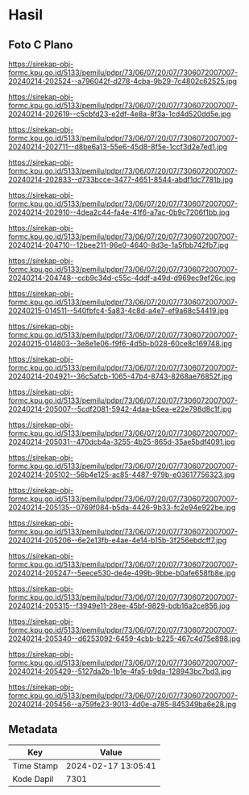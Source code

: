 # Hasil

## Foto C Plano

https://sirekap-obj-formc.kpu.go.id/5133/pemilu/pdpr/73/06/07/20/07/7306072007007-20240214-202524--a796042f-d278-4cba-9b29-7c4802c62525.jpg

https://sirekap-obj-formc.kpu.go.id/5133/pemilu/pdpr/73/06/07/20/07/7306072007007-20240214-202619--c5cbfd23-e2df-4e8a-8f3a-1cd4d520dd5e.jpg

https://sirekap-obj-formc.kpu.go.id/5133/pemilu/pdpr/73/06/07/20/07/7306072007007-20240214-202711--d8be6a13-55e6-45d8-8f5e-1ccf3d2e7ed1.jpg

https://sirekap-obj-formc.kpu.go.id/5133/pemilu/pdpr/73/06/07/20/07/7306072007007-20240214-202833--d733bcce-3477-4651-8544-abdf1dc7781b.jpg

https://sirekap-obj-formc.kpu.go.id/5133/pemilu/pdpr/73/06/07/20/07/7306072007007-20240214-202910--4dea2c44-fa4e-41f6-a7ac-0b9c7206f1bb.jpg

https://sirekap-obj-formc.kpu.go.id/5133/pemilu/pdpr/73/06/07/20/07/7306072007007-20240214-204710--12bee211-96e0-4640-8d3e-1a5fbb742fb7.jpg

https://sirekap-obj-formc.kpu.go.id/5133/pemilu/pdpr/73/06/07/20/07/7306072007007-20240214-204748--ccb9c34d-c55c-4ddf-a49d-d969ec9ef26c.jpg

https://sirekap-obj-formc.kpu.go.id/5133/pemilu/pdpr/73/06/07/20/07/7306072007007-20240215-014511--540fbfc4-5a83-4c8d-a4e7-ef9a68c54419.jpg

https://sirekap-obj-formc.kpu.go.id/5133/pemilu/pdpr/73/06/07/20/07/7306072007007-20240215-014803--3e8e1e06-f9f6-4d5b-b028-60ce8c169748.jpg

https://sirekap-obj-formc.kpu.go.id/5133/pemilu/pdpr/73/06/07/20/07/7306072007007-20240214-204921--36c5afcb-1065-47b4-8743-8268ae76852f.jpg

https://sirekap-obj-formc.kpu.go.id/5133/pemilu/pdpr/73/06/07/20/07/7306072007007-20240214-205007--5cdf2081-5942-4daa-b5ea-e22e798d8c1f.jpg

https://sirekap-obj-formc.kpu.go.id/5133/pemilu/pdpr/73/06/07/20/07/7306072007007-20240214-205031--470dcb4a-3255-4b25-865d-35ae5bdf4091.jpg

https://sirekap-obj-formc.kpu.go.id/5133/pemilu/pdpr/73/06/07/20/07/7306072007007-20240214-205102--56b4e125-ac85-4487-979b-e03617756323.jpg

https://sirekap-obj-formc.kpu.go.id/5133/pemilu/pdpr/73/06/07/20/07/7306072007007-20240214-205135--0769f084-b5da-4426-9b33-fc2e94e922be.jpg

https://sirekap-obj-formc.kpu.go.id/5133/pemilu/pdpr/73/06/07/20/07/7306072007007-20240214-205206--6e2e13fb-e4ae-4e14-b15b-3f256ebdcff7.jpg

https://sirekap-obj-formc.kpu.go.id/5133/pemilu/pdpr/73/06/07/20/07/7306072007007-20240214-205247--5eece530-de4e-499b-9bbe-b0afe658fb8e.jpg

https://sirekap-obj-formc.kpu.go.id/5133/pemilu/pdpr/73/06/07/20/07/7306072007007-20240214-205315--f3949e11-28ee-45bf-9829-bdb16a2ce856.jpg

https://sirekap-obj-formc.kpu.go.id/5133/pemilu/pdpr/73/06/07/20/07/7306072007007-20240214-205340--d6253092-6459-4cbb-b225-467c4d75e898.jpg

https://sirekap-obj-formc.kpu.go.id/5133/pemilu/pdpr/73/06/07/20/07/7306072007007-20240214-205429--5127da2b-1b1e-4fa5-b9da-128943bc7bd3.jpg

https://sirekap-obj-formc.kpu.go.id/5133/pemilu/pdpr/73/06/07/20/07/7306072007007-20240214-205456--a759fe23-9013-4d0e-a785-845349ba6e28.jpg


## Metadata

| Key        | Value               |
| ---------- | ------------------- |
| Time Stamp | 2024-02-17 13:05:41 |
| Kode Dapil | 7301                |



